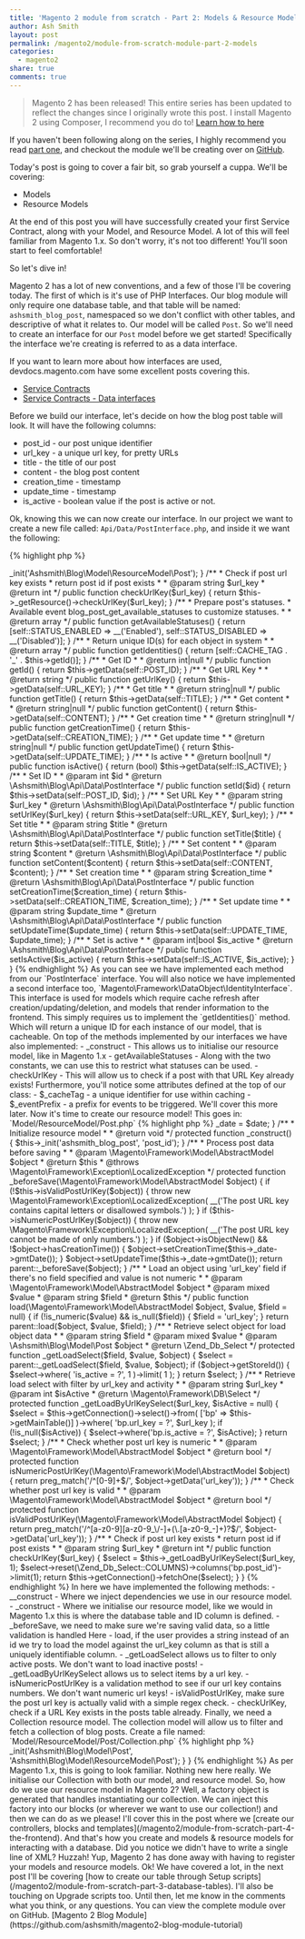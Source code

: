 ```yaml
---
title: 'Magento 2 module from scratch - Part 2: Models & Resource Models'
author: Ash Smith
layout: post
permalink: /magento2/module-from-scratch-module-part-2-models
categories:
  - magento2
share: true
comments: true
---
```


> Magento 2 has been released! This entire series has been updated to reflect the changes since I originally wrote this post.
> I install Magento 2 using Composer, I recommend you do to! [Learn how to here](http://devdocs.magento.com/guides/v2.0/install-gde/install-quick-ref.html#installation-part-1-getting-started)

If you haven't been following along on the series, I highly recommend you read [part one](/magento2/module-from-scratch-module-part-1-setup/), and checkout the module we'll be creating over on [GitHub](https://github.com/ashsmith/magento2-blog-module-tutorial).

Today's post is going to cover a fair bit, so grab yourself a cuppa. We'll be covering:

- Models
- Resource Models

At the end of this post you will have successfully created your first Service Contract, along with your Model, and Resource Model. A lot of this will feel familiar from Magento 1.x. So don't worry, it's not too different! You'll soon start to feel comfortable!

So let's dive in!

Magento 2 has a lot of new conventions, and a few of those I'll be covering today. The first of which
is it's use of PHP Interfaces. Our blog module will only require one database table, and that table will be named: `ashsmith_blog_post`, namespaced so we don't conflict with other tables, and descriptive of what it relates to. Our model will be called `Post`. So we'll need to create an interface for our `Post` model before we get started! Specifically the interface we're creating is referred to as a data interface.

If you want to learn more about how interfaces are used, devdocs.magento.com have some excellent posts covering this.

- [Service Contracts](http://devdocs.magento.com/guides/v2.0/extension-dev-guide/service-contracts/service-contracts.html)
- [Service Contracts - Data interfaces](http://devdocs.magento.com/guides/v2.0//extension-dev-guide/service-contracts/design-patterns.html#data-interfaces)

Before we build our interface, let's decide on how the blog post table will look. It will have the following columns:

- post_id - our post unique identifier
- url_key - a unique url key, for pretty URLs
- title - the title of our post
- content - the blog post content
- creation_time - timestamp
- update_time - timestamp
- is_active - boolean value if the post is active or not.

Ok, knowing this we can now create our interface. In our project we want to create a new file called: `Api/Data/PostInterface.php`, and inside it we want the following:

{% highlight php %}
<?php
namespace Ashsmith\Blog\Api\Data;


interface PostInterface
{
    /**
     * Constants for keys of data array. Identical to the name of the getter in snake case
     */
    const POST_ID       = 'post_id';
    const URL_KEY       = 'url_key';
    const TITLE         = 'title';
    const CONTENT       = 'content';
    const CREATION_TIME = 'creation_time';
    const UPDATE_TIME   = 'update_time';
    const IS_ACTIVE     = 'is_active';

    /**
     * Get ID
     *
     * @return int|null
     */
    public function getId();

    /**
     * Get URL Key
     *
     * @return string
     */
    public function getUrlKey();

    /**
     * Get title
     *
     * @return string|null
     */
    public function getTitle();

    /**
     * Get content
     *
     * @return string|null
     */
    public function getContent();

    /**
     * Get creation time
     *
     * @return string|null
     */
    public function getCreationTime();

    /**
     * Get update time
     *
     * @return string|null
     */
    public function getUpdateTime();

    /**
     * Is active
     *
     * @return bool|null
     */
    public function isActive();

    /**
     * Set ID
     *
     * @param int $id
     * @return \Ashsmith\Blog\Api\Data\PostInterface
     */
    public function setId($id);

    /**
     * Set URL Key
     *
     * @param string $url_key
     * @return \Ashsmith\Blog\Api\Data\PostInterface
     */
    public function setUrlKey($url_key);

    /**
     * Set title
     *
     * @param string $title
     * @return \Ashsmith\Blog\Api\Data\PostInterface
     */
    public function setTitle($title);

    /**
     * Set content
     *
     * @param string $content
     * @return \Ashsmith\Blog\Api\Data\PostInterface
     */
    public function setContent($content);

    /**
     * Set creation time
     *
     * @param string $creationTime
     * @return \Ashsmith\Blog\Api\Data\PostInterface
     */
    public function setCreationTime($creationTime);

    /**
     * Set update time
     *
     * @param string $updateTime
     * @return \Ashsmith\Blog\Api\Data\PostInterface
     */
    public function setUpdateTime($updateTime);

    /**
     * Set is active
     *
     * @param int|bool $isActive
     * @return \Ashsmith\Blog\Api\Data\PostInterface
     */
    public function setIsActive($isActive);
}
{% endhighlight %}

This interface has defined all the setters and getters we would use when interacting with our model.
It also outlines all the methods we must implement! So, let's create our Model!

This file goes to: `Model/Post.php`

{% highlight php %}
<?php namespace Ashsmith\Blog\Model;

use Ashsmith\Blog\Api\Data\PostInterface;
use Magento\Framework\DataObject\IdentityInterface;

class Post  extends \Magento\Framework\Model\AbstractModel implements PostInterface, IdentityInterface
{

    /**#@+
     * Post's Statuses
     */
    const STATUS_ENABLED = 1;
    const STATUS_DISABLED = 0;
    /**#@-*/

    /**
     * CMS page cache tag
     */
    const CACHE_TAG = 'blog_post';

    /**
     * @var string
     */
    protected $_cacheTag = 'blog_post';

    /**
     * Prefix of model events names
     *
     * @var string
     */
    protected $_eventPrefix = 'blog_post';

    /**
     * Initialize resource model
     *
     * @return void
     */
    protected function _construct()
    {
        $this->_init('Ashsmith\Blog\Model\ResourceModel\Post');
    }

    /**
     * Check if post url key exists
     * return post id if post exists
     *
     * @param string $url_key
     * @return int
     */
    public function checkUrlKey($url_key)
    {
        return $this->_getResource()->checkUrlKey($url_key);
    }

    /**
     * Prepare post's statuses.
     * Available event blog_post_get_available_statuses to customize statuses.
     *
     * @return array
     */
    public function getAvailableStatuses()
    {
        return [self::STATUS_ENABLED => __('Enabled'), self::STATUS_DISABLED => __('Disabled')];
    }
    /**
     * Return unique ID(s) for each object in system
     *
     * @return array
     */
    public function getIdentities()
    {
        return [self::CACHE_TAG . '_' . $this->getId()];
    }

    /**
     * Get ID
     *
     * @return int|null
     */
    public function getId()
    {
        return $this->getData(self::POST_ID);
    }

    /**
     * Get URL Key
     *
     * @return string
     */
    public function getUrlKey()
    {
        return $this->getData(self::URL_KEY);
    }

    /**
     * Get title
     *
     * @return string|null
     */
    public function getTitle()
    {
        return $this->getData(self::TITLE);
    }

    /**
     * Get content
     *
     * @return string|null
     */
    public function getContent()
    {
        return $this->getData(self::CONTENT);
    }

    /**
     * Get creation time
     *
     * @return string|null
     */
    public function getCreationTime()
    {
        return $this->getData(self::CREATION_TIME);
    }

    /**
     * Get update time
     *
     * @return string|null
     */
    public function getUpdateTime()
    {
        return $this->getData(self::UPDATE_TIME);
    }

    /**
     * Is active
     *
     * @return bool|null
     */
    public function isActive()
    {
        return (bool) $this->getData(self::IS_ACTIVE);
    }

    /**
     * Set ID
     *
     * @param int $id
     * @return \Ashsmith\Blog\Api\Data\PostInterface
     */
    public function setId($id)
    {
        return $this->setData(self::POST_ID, $id);
    }

    /**
     * Set URL Key
     *
     * @param string $url_key
     * @return \Ashsmith\Blog\Api\Data\PostInterface
     */
    public function setUrlKey($url_key)
    {
        return $this->setData(self::URL_KEY, $url_key);
    }

    /**
     * Set title
     *
     * @param string $title
     * @return \Ashsmith\Blog\Api\Data\PostInterface
     */
    public function setTitle($title)
    {
        return $this->setData(self::TITLE, $title);
    }

    /**
     * Set content
     *
     * @param string $content
     * @return \Ashsmith\Blog\Api\Data\PostInterface
     */
    public function setContent($content)
    {
        return $this->setData(self::CONTENT, $content);
    }

    /**
     * Set creation time
     *
     * @param string $creation_time
     * @return \Ashsmith\Blog\Api\Data\PostInterface
     */
    public function setCreationTime($creation_time)
    {
        return $this->setData(self::CREATION_TIME, $creation_time);
    }

    /**
     * Set update time
     *
     * @param string $update_time
     * @return \Ashsmith\Blog\Api\Data\PostInterface
     */
    public function setUpdateTime($update_time)
    {
        return $this->setData(self::UPDATE_TIME, $update_time);
    }

    /**
     * Set is active
     *
     * @param int|bool $is_active
     * @return \Ashsmith\Blog\Api\Data\PostInterface
     */
    public function setIsActive($is_active)
    {
        return $this->setData(self::IS_ACTIVE, $is_active);
    }

}
{% endhighlight %}

As you can see we have implemented each method from our `PostInterface` interface. You will also notice
we have implemented a second interface too, `Magento\Framework\DataObject\IdentityInterface`. This interface
is used for models which require cache refresh after creation/updating/deletion, and models that render
information to the frontend. This simply requires us to implement the `getIdentities()` method. Which will return a unique ID for each instance of our model, that is cacheable.

On top of the methods implemented by our interfaces we have also implemented:

- _construct - This allows us to initialise our resource model, like in Magento 1.x
- getAvailableStatuses - Along with the two constants, we can use this to restrict what statuses can be used.
- checkUrlKey - This will allow us to check if a post with that URL Key already exists!

Furthermore, you'll notice some attributes defined at the top of our class:

- $_cacheTag - a unique identifier for use within caching
- $_eventPrefix - a prefix for events to be triggered. We'll cover this more later.

Now it's time to create our resource model! This goes in: `Model/ResourceModel/Post.php`

{% highlight php %}
<?php
namespace Ashsmith\Blog\Model\ResourceModel;

/**
 * Blog post mysql resource
 */
class Post extends \Magento\Framework\Model\ResourceModel\Db\AbstractDb
{

    /**
     * @var \Magento\Framework\Stdlib\DateTime\DateTime
     */
    protected $_date;

    /**
     * Construct
     *
     * @param \Magento\Framework\Model\ResourceModel\Db\Context $context
     * @param \Magento\Framework\Stdlib\DateTime\DateTime $date
     * @param string|null $resourcePrefix
     */
    public function __construct(
        \Magento\Framework\Model\ResourceModel\Db\Context $context,
        \Magento\Framework\Stdlib\DateTime\DateTime $date,
        $resourcePrefix = null
    ) {
        parent::__construct($context, $resourcePrefix);
        $this->_date = $date;
    }

    /**
     * Initialize resource model
     *
     * @return void
     */
    protected function _construct()
    {
        $this->_init('ashsmith_blog_post', 'post_id');
    }

    /**
     * Process post data before saving
     *
     * @param \Magento\Framework\Model\AbstractModel $object
     * @return $this
     * @throws \Magento\Framework\Exception\LocalizedException
     */
    protected function _beforeSave(\Magento\Framework\Model\AbstractModel $object)
    {

        if (!$this->isValidPostUrlKey($object)) {
            throw new \Magento\Framework\Exception\LocalizedException(
                __('The post URL key contains capital letters or disallowed symbols.')
            );
        }

        if ($this->isNumericPostUrlKey($object)) {
            throw new \Magento\Framework\Exception\LocalizedException(
                __('The post URL key cannot be made of only numbers.')
            );
        }

        if ($object->isObjectNew() && !$object->hasCreationTime()) {
            $object->setCreationTime($this->_date->gmtDate());
        }

        $object->setUpdateTime($this->_date->gmtDate());

        return parent::_beforeSave($object);
    }

    /**
     * Load an object using 'url_key' field if there's no field specified and value is not numeric
     *
     * @param \Magento\Framework\Model\AbstractModel $object
     * @param mixed $value
     * @param string $field
     * @return $this
     */
    public function load(\Magento\Framework\Model\AbstractModel $object, $value, $field = null)
    {
        if (!is_numeric($value) && is_null($field)) {
            $field = 'url_key';
        }

        return parent::load($object, $value, $field);
    }

    /**
     * Retrieve select object for load object data
     *
     * @param string $field
     * @param mixed $value
     * @param \Ashsmith\Blog\Model\Post $object
     * @return \Zend_Db_Select
     */
    protected function _getLoadSelect($field, $value, $object)
    {
        $select = parent::_getLoadSelect($field, $value, $object);

        if ($object->getStoreId()) {

            $select->where(
                'is_active = ?',
                1
            )->limit(
                1
            );
        }

        return $select;
    }

    /**
     * Retrieve load select with filter by url_key and activity
     *
     * @param string $url_key
     * @param int $isActive
     * @return \Magento\Framework\DB\Select
     */
    protected function _getLoadByUrlKeySelect($url_key, $isActive = null)
    {
        $select = $this->getConnection()->select()->from(
            ['bp' => $this->getMainTable()]
        )->where(
            'bp.url_key = ?',
            $url_key
        );

        if (!is_null($isActive)) {
            $select->where('bp.is_active = ?', $isActive);
        }

        return $select;
    }

    /**
     *  Check whether post url key is numeric
     *
     * @param \Magento\Framework\Model\AbstractModel $object
     * @return bool
     */
    protected function isNumericPostUrlKey(\Magento\Framework\Model\AbstractModel $object)
    {
        return preg_match('/^[0-9]+$/', $object->getData('url_key'));
    }

    /**
     *  Check whether post url key is valid
     *
     * @param \Magento\Framework\Model\AbstractModel $object
     * @return bool
     */
    protected function isValidPostUrlKey(\Magento\Framework\Model\AbstractModel $object)
    {
        return preg_match('/^[a-z0-9][a-z0-9_\/-]+(\.[a-z0-9_-]+)?$/', $object->getData('url_key'));
    }

    /**
     * Check if post url key exists
     * return post id if post exists
     *
     * @param string $url_key
     * @return int
     */
    public function checkUrlKey($url_key)
    {
        $select = $this->_getLoadByUrlKeySelect($url_key, 1);
        $select->reset(\Zend_Db_Select::COLUMNS)->columns('bp.post_id')->limit(1);

        return $this->getConnection()->fetchOne($select);
    }
}
{% endhighlight %}

In here we have implemented the following methods:

- __construct - Where we inject dependencies we use in our resource model.
- _construct - Where we initialise our resource model, like we would in Magento 1.x this is where the database table and ID column is defined.
- _beforeSave, we need to make sure we're saving valid data, so a little validation is handled Here
- load, if the user provides a string instead of an id we try to load the model against the url_key column as that is still a uniquely identifiable column.
- _getLoadSelect allows us to filter to only active posts. We don't want to load inactive posts!
- _getLoadByUrlKeySelect allows us to select items by a url key.
- isNumericPostUrlKey is a validation method to see if our url key contains numbers. We don't want numeric url keys!
- isValidPostUrlKey, make sure the post url key is actually valid with a simple regex check.
- checkUrlKey, check if a URL Key exists in the posts table already.

Finally, we need a Collection resource model. The collection model will allow us to filter and fetch a collection of blog posts.

Create a file named: `Model/ResourceModel/Post/Collection.php`

{% highlight php %}
<?php namespace Ashsmith\Blog\Model\ResourceModel\Post;

class Collection extends \Magento\Framework\Model\ResourceModel\Db\Collection\AbstractCollection
{
    /**
     * @var string
     */
    protected $_idFieldName = 'post_id';

    /**
     * Define resource model
     *
     * @return void
     */
    protected function _construct()
    {
        $this->_init('Ashsmith\Blog\Model\Post', 'Ashsmith\Blog\Model\ResourceModel\Post');
    }

}
{% endhighlight %}

As per Magento 1.x, this is going to look familiar. Nothing new here really. We initialise our Collection with both our model, and resource model.

So, how do we use our resource model in Magento 2? Well, a factory object is generated that handles instantiating our collection. We can inject this factory into our blocks (or wherever we want to use our collection!) and then we can do as we please! I'll cover this in the  post where we [create our controllers, blocks and templates](/magento2/module-from-scratch-part-4-the-frontend).

And that's how you create and models & resource models for interacting with a database. Did you notice we didn't have to write a single line of XML? Huzzah! Yup, Magento 2 has done away with having to register your models and resource models.

Ok! We have covered a lot, in the next post I'll be covering [how to create our table through Setup scripts](/magento2/module-from-scratch-part-3-database-tables). I'll also be touching on Upgrade scripts too. Until then, let me know in the comments what you think, or any questions.

You can view the complete module over on GitHub. [Magento 2 Blog Module](https://github.com/ashsmith/magento2-blog-module-tutorial)
